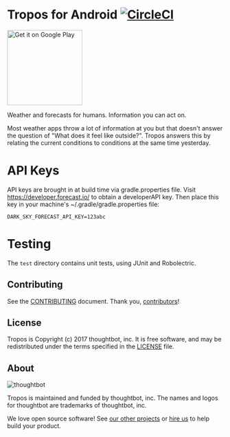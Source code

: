 # Tropos for Android [![CircleCI](https://circleci.com/gh/thoughtbot/tropos-android/tree/master.svg?style=svg&circle-token=6998942c05bf1870244c7cc7d9a71424480e5e49)](https://circleci.com/gh/thoughtbot/tropos-android/tree/master)

<a href='https://play.google.com/store/apps/details?id=com.thoughtbot.tropos'><img alt='Get it on Google Play' src='https://play.google.com/intl/en_us/badges/images/generic/en_badge_web_generic.png' width=175/></a>

Weather and forecasts for humans.
Information you can act on.

Most weather apps throw a lot of information at you
but that doesn't answer the question of "What does it feel like outside?".
Tropos answers this by relating the current conditions
to conditions at the same time yesterday.

# API Keys
API keys are brought in at build time via gradle.properties file. Visit https://developer.forecast.io/
to obtain a developerAPI key. Then place this key in your machine's ~/.gradle/gradle.properties file:

`DARK_SKY_FORECAST_API_KEY=123abc`

# Testing
The `test` directory contains unit tests, using JUnit and Robolectric.

Contributing
------------

See the [CONTRIBUTING] document.
Thank you, [contributors]!

[CONTRIBUTING]: CONTRIBUTING.md
[contributors]: https://github.com/thoughtbot/tropos-android/graphs/contributors


License
-------

Tropos is Copyright (c) 2017 thoughtbot, inc. It is free software,
and may be redistributed under the terms specified in the [LICENSE] file.

[LICENSE]: /LICENSE

About
-----

![thoughtbot](https://thoughtbot.com/logo.png)

Tropos is maintained and funded by thoughtbot, inc.
The names and logos for thoughtbot are trademarks of thoughtbot, inc.

We love open source software!
See [our other projects][community]
or [hire us][hire] to help build your product.

[community]: https://thoughtbot.com/community?utm_source=github
[hire]: https://thoughtbot.com/hire-us?utm_source=github